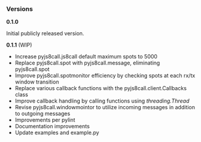### Versions

**0.1.0**

Initial publicly released version.

**0.1.1** (WIP)

- Increase pyjs8call.js8call default maximum spots to 5000
- Replace pyjs8call.spot with pyjs8call.message, eliminating pyjs8call.spot
- Improve pyjs8call.spotmonitor efficiency by checking spots at each rx/tx window transition
- Replace various callback functions with the pyjs8call.client.Callbacks class
- Improve callback handling by calling functions using *threading.Thread*
- Revise pyjs8call.windowmointor to utilize incoming messages in addition to outgoing messages
- Improvements per pylint
- Documentation improvements
- Update examples and example.py

